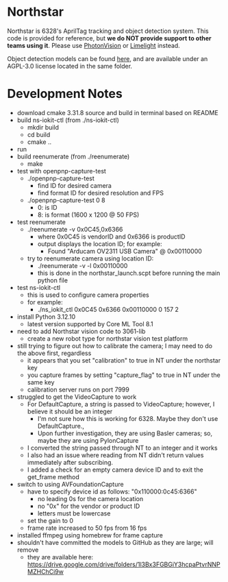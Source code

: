 # Northstar

Northstar is 6328's AprilTag tracking and object detection system. This code is provided for reference, but **we do NOT provide support to other teams using it**. Please use [PhotonVision](https://photonvision.org) or [Limelight](https://limelightvision.io) instead.

Object detection models can be found [here](https://drive.google.com/drive/folders/1l3Bx3FGBGiY3hcpaPtvrNNPMZHChCi9w?usp=sharing), and are available under an AGPL-3.0 license located in the same folder.


Development Notes
===

* download cmake 3.31.8 source and build in terminal based on README
* build ns-iokit-ctl (from ./ns-iokit-ctl)
    * mkdir build
    * cd build
    * cmake ..
* run 
* build reenumerate (from ./reenumerate)
    * make
* test with openpnp-capture-test
    *  ./openpnp-capture-test
        * find ID for desired camera
        * find format ID for desired resolution and FPS
    *  ./openpnp-capture-test 0 8
        * 0: is ID
        * 8: is format (1600 x 1200 @ 50 FPS)
* test reenumerate
    * ./reenumerate -v 0x0C45,0x6366
        * where 0x0C45 is vendorID and 0x6366 is productID
        * output displays the location ID; for example:
            * Found "Arducam OV2311 USB Camera" @ 0x00110000
    * try to reenumerate camera using location ID:
        * ./reenumerate -v -l 0x00110000
        * this is done in the northstar_launch.scpt before running the main python file
* test ns-iokit-ctl
    * this is used to configure camera properties
    * for example:
        * ./ns_iokit_ctl 0x0C45 0x6366 0x00110000 0 157 2
* install Python 3.12.10
    * latest version supported by Core ML Tool 8.1
* need to add Northstar vision code to 3061-lib
    * create a new robot type for northstar vision test platform
* still trying to figure out how to calibrate the camera; I may need to do the above first, regardless
    * it appears that you set "calibration" to true in NT under the northstar key
    * you capture frames by setting "capture_flag" to true in NT under the same key
    * calibration server runs on port 7999
* struggled to get the VideoCapture to work
    * For DefaultCapture, a string is passed to VideoCapture; however, I believe it should be an integer
        * I'm not sure how this is working for 6328. Maybe they don't use DefaultCapture.,
        * Upon further investigation, they are using Basler cameras; so, maybe they are using PylonCapture
    * I converted the string passed through NT to an integer and it works
    * I also had an issue where reading from NT didn't return values immediately after subscribing.
    * I added a check for an empty camera device ID and to exit the get_frame method
* switch to using AVFoundationCapture
    * have to specify device id as follows: "0x110000:0c45:6366"
        * no leading 0s for the camera location
        * no "0x" for the vendor or product ID
        * letters must be lowercase
    * set the gain to 0
    * frame rate increased to 50 fps from 16 fps
* installed ffmpeg using homebrew for frame capture
* shouldn't have committed the models to GitHub as they are large; will remove
    * they are available here: https://drive.google.com/drive/folders/1l3Bx3FGBGiY3hcpaPtvrNNPMZHChCi9w

